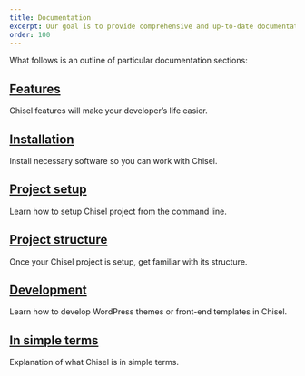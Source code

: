 ```yaml
---
title: Documentation
excerpt: Our goal is to provide comprehensive and up-to-date documentation of Chisel.
order: 100
---
```


What follows is an outline of particular documentation sections:

## [Features](/docs/features)
Chisel features will make your developer’s life easier.

## [Installation](/docs/installation)

Install necessary software so you can work with Chisel.

## [Project setup](/docs/setup)

Learn how to setup Chisel project from the command line.

## [Project structure](/docs/structure)

Once your Chisel project is setup, get familiar with its structure.

## [Development](/docs/development)

Learn how to develop WordPress themes or front-end templates in Chisel.

## [In simple terms](/docs/simple)

Explanation of what Chisel is in simple terms.

